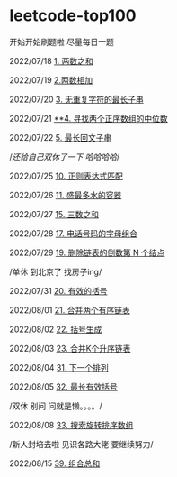 # leetcode-top100
开始开始刷题啦 尽量每日一题 

2022/07/18  [1. 两数之和](https://github.com/sissi144/leetcode-top100/blob/main/1.js)

2022/07/19  [2.两数相加 ](https://github.com/sissi144/leetcode-top100/blob/main/2.js)

2022/07/20  [3. 无重复字符的最长子串](https://github.com/sissi144/leetcode-top100/blob/main/3.js)

2022/07/21 [**4. 寻找两个正序数组的中位数](https://github.com/sissi144/leetcode-top100/blob/main/4.js)

2022/07/22 [5. 最长回文子串](https://github.com/sissi144/leetcode-top100/blob/main/5.js)

/*还给自己双休了一下 哈哈哈哈*/

2022/07/25 [10. 正则表达式匹配](https://github.com/sissi144/leetcode-top100/blob/main/10.js)

2022/07/26 [11. 盛最多水的容器](https://github.com/sissi144/leetcode-top100/blob/main/11.js)

2022/07/27 [15. 三数之和](https://github.com/sissi144/leetcode-top100/blob/main/15.js)

2022/07/28 [17. 电话号码的字母组合](https://github.com/sissi144/leetcode-top100/blob/main/17.js)

2022/07/29 [19. 删除链表的倒数第 N 个结点](https://github.com/sissi144/leetcode-top100/blob/main/19.js)

/单休 到北京了 找房子ing/

2022/07/31 [20. 有效的括号](https://github.com/sissi144/leetcode-top100/blob/main/20.js)

2022/08/01 [21. 合并两个有序链表](https://github.com/sissi144/leetcode-top100/blob/main/21.js)

2022/08/02 [22. 括号生成](https://github.com/sissi144/leetcode-top100/blob/main/22.js)

2022/08/03 [23. 合并K个升序链表](https://github.com/sissi144/leetcode-top100/blob/main/23.js)

2022/08/04 [31. 下一个排列](https://github.com/sissi144/leetcode-top100/blob/main/31.js)

2022/08/05 [32. 最长有效括号](https://github.com/sissi144/leetcode-top100/blob/main/32.js)

/双休 别问 问就是懒。。。。/

2022/08/08 [33. 搜索旋转排序数组](https://github.com/sissi144/leetcode-top100/blob/main/33.js)

/新人封培去啦 见识各路大佬 要继续努力/

2022/08/15 [39. 组合总和](https://github.com/sissi144/leetcode-top100/blob/main/39.js)

